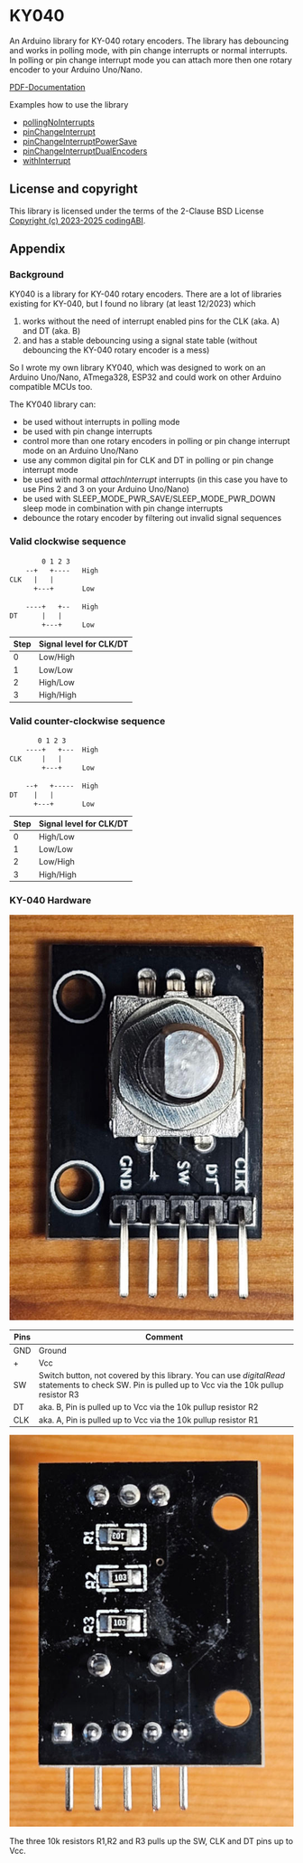 # KY040
An Arduino library for KY-040 rotary encoders. The library has debouncing and works in polling mode, with pin change interrupts or normal interrupts. In polling or pin change interrupt mode you can attach more then one rotary encoder to your Arduino Uno/Nano.

[PDF-Documentation](KY040.pdf)

Examples how to use the library
- [pollingNoInterrupts](/examples/pollingNoInterrupts/pollingNoInterrupts.ino)
- [pinChangeInterrupt](/examples/pinChangeInterrupt/pinChangeInterrupt.ino)
- [pinChangeInterruptPowerSave](/examples/pinChangeInterruptPowerSave/pinChangeInterruptPowerSave.ino)
- [pinChangeInterruptDualEncoders](/examples/pinChangeInterruptDualEncoders/pinChangeInterruptDualEncoders.ino)
- [withInterrupt](/examples/withInterrupt/withInterrupt.ino)

## License and copyright
This library is licensed under the terms of the 2-Clause BSD License [Copyright (c) 2023-2025 codingABI](LICENSE.txt). 

## Appendix
### Background
KY040 is a library for KY-040 rotary encoders. There are a lot of libraries existing for KY-040, but I found no library (at least 12/2023) which 

1. works without the need of interrupt enabled pins for the CLK (aka. A) and DT (aka. B)
2. and has a stable debouncing using a signal state table (without debouncing the KY-040 rotary encoder is a mess)

So I wrote my own library KY040, which was designed to work on an Arduino Uno/Nano, ATmega328, ESP32 and could work on other Arduino compatible MCUs too.

The KY040 library can:
- be used without interrupts in polling mode
- be used with pin change interrupts
- control more than one rotary encoders in polling or pin change interrupt mode on an Arduino Uno/Nano
- use any common digital pin for CLK and DT in polling or pin change interrupt mode
- be used with normal *attachInterrupt* interrupts (in this case you have to use Pins 2 and 3 on your Arduino Uno/Nano)
- be used with SLEEP_MODE_PWR_SAVE/SLEEP_MODE_PWR_DOWN sleep mode in combination with pin change interrupts
- debounce the rotary encoder by filtering out invalid signal sequences

### Valid clockwise sequence

```
        0 1 2 3
    --+   +----   High
CLK   |   |
      +---+       Low
      
    ----+   +--   High
DT      |   |
        +---+     Low
```
| Step  | Signal level for CLK/DT |
| ------------- | ------------- |
| 0  | Low/High  |
| 1  | Low/Low  |
| 2  | High/Low  |
| 3  | High/High  |

### Valid counter-clockwise sequence

```
       0 1 2 3
    ----+   +---  High
CLK     |   |
        +---+     Low
        
    --+   +-----  High
DT    |   |
      +---+       Low
```

| Step  | Signal level for CLK/DT |
| ------------- | ------------- |
| 0  | High/Low  |
| 1  | Low/Low  |
| 2  | Low/High  |
| 3  | High/High  |
 
### KY-040 Hardware

![Frontside](assets/images/KY-040_Frontside.jpg)

| Pins  | Comment |
| ------------- | ------------- |
| GND  | Ground  |
| +  |  Vcc |
| SW  | Switch button, not covered by this library. You can use *digitalRead* statements to check SW. Pin is pulled up to Vcc via the 10k pullup resistor R3 |
| DT  | aka. B, Pin is pulled up to Vcc via the 10k pullup resistor R2 |
| CLK  | aka. A, Pin is pulled up to Vcc via the 10k pullup resistor R1 |

![Backside](assets/images/KY-040_Backside.jpg)

The three 10k resistors R1,R2 and R3 pulls up the SW, CLK and DT pins up to Vcc. 

